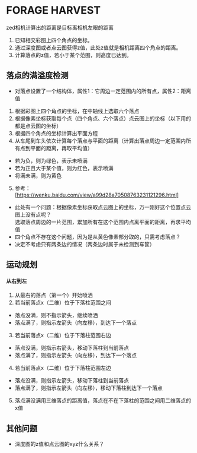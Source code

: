 # FORAGE HARVEST
zed相机计算出的距离是目标离相机左眼的距离  
1. 已知相交彩图上四个角点的坐标。  
2. 通过深度图或者点云图获得z值，此处z值就是相机距离四个角点的距离。  
3. 计算落点的z值，若小于某个范围，则高度已达到。  



## 落点的满溢度检测
- 对落点设置了一个结构体，属性1：它周边一定范围内的所有点，属性2：距离值  
1. 根据彩图上四个角点的坐标，在中轴线上选取六个落点  
2. 根据像素坐标获取每个点（四个角点、六个落点）点云图上的坐标（以下用的都是点云图的坐标）  
3. 根据四个角点的坐标计算出平面方程  
4. 从车尾到车头依次计算每个落点与平面的距离（计算出落点周边一定范围内所有点到平面的距离，再取平均值）   
- 若为负，则为绿色，表示未喷满  
- 若为正且大于某个值，则为红色，表示喷满  
- 将满未满，则为黄色  
5. 参考：[https://wenku.baidu.com/view/a99d28a70508763231121296.html]  
- 此处有一个问题：根据像素坐标获取点云图上的坐标，万一刚好这个位置点云图上没有点呢？  
选取落点周边的一片范围，累加所有在这个范围内点离平面的距离，再求平均值  
- 四个角点不存在这个问题，因为是从黄色像素部分取的，只需考虑落点？  
- 决定不考虑只有两条边的情况（两条边时属于未检测到车筐）  

## 运动规划
#### 从右到左
1. 从最右的落点（第一个）开始喷洒
2. 若当前落点x（二维）位于下落柱范围之间   
- 落点没满，则不指示箭头，继续喷洒  
- 落点满了，则指示左箭头（向左移），到达下一个落点  
3. 若当前落点x（二维）位于下落柱范围右边   
- 落点没满，则指示右箭头，移动下落柱到当前落点  
- 落点满了，则指示左箭头（向左移），到达下一个落点  
4. 若当前落点x（二维）位于下落柱范围左边   
- 落点没满，则指示左箭头，移动下落柱到当前落点  
- 落点满了，则指示左箭头（向左移），移动下落柱到达下一个落点  
5. 落点满没满用三维落点的距离值，落点在不在下落柱的范围之间用二维落点的x值  


## 其他问题
- 深度图的z值和点云图的xyz什么关系？  
